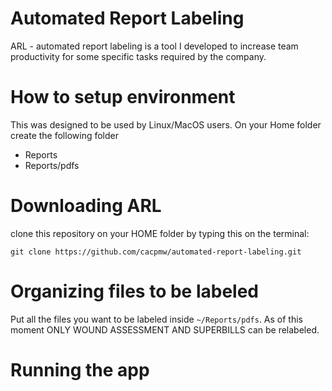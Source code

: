 # Automated Report Labeling
ARL - automated report labeling is a tool I developed to increase team productivity for some specific tasks required by the company.

# How to setup environment

This was designed to be used by Linux/MacOS users. On your Home folder create the following folder

* Reports
* Reports/pdfs

# Downloading ARL

clone this repository on your HOME folder by typing this on the terminal:

`git clone https://github.com/cacpmw/automated-report-labeling.git`

# Organizing files to be labeled

Put all the files you want to be labeled inside `~/Reports/pdfs`. As of this moment ONLY WOUND ASSESSMENT AND SUPERBILLS can be relabeled.

# Running the app
